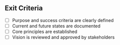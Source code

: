 ## Exit Criteria

- [ ] Purpose and success criteria are clearly defined
- [ ] Current and future states are documented
- [ ] Core principles are established
- [ ] Vision is reviewed and approved by stakeholders